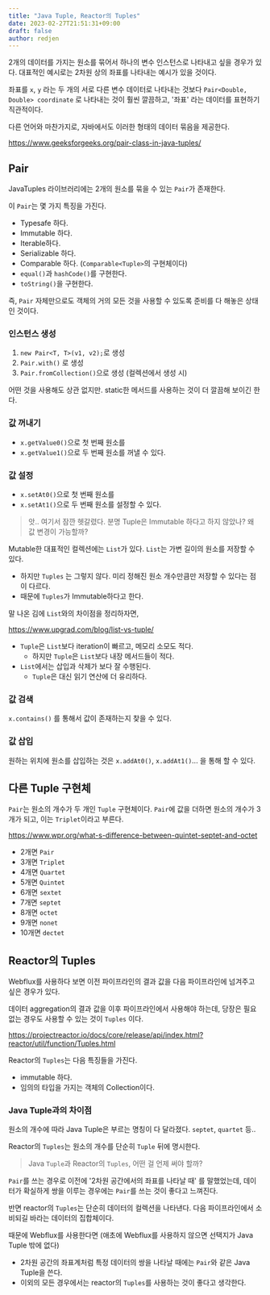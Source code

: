 ```yaml
---
title: "Java Tuple, Reactor의 Tuples"
date: 2023-02-27T21:51:31+09:00
draft: false
author: redjen
---
```


2개의 데이터를 가지는 원소를 묶어서 하나의 변수 인스턴스로 나타내고 싶을 경우가 있다.
대표적인 예시로는 2차원 상의 좌표를 나타내는 예시가 있을 것이다.

좌표를 `x`, `y` 라는 두 개의 서로 다른 변수 데이터로 나타내는 것보다
`Pair<Double, Double> coordinate` 로 나타내는 것이 훨씬 깔끔하고, '좌표' 라는 데이터를 표현하기 직관적이다.

다른 언어와 마찬가지로, 자바에서도 이러한 형태의 데이터 묶음을 제공한다.

https://www.geeksforgeeks.org/pair-class-in-java-tuples/

## Pair

JavaTuples 라이브러리에는 2개의 원소를 묶을 수 있는 `Pair`가 존재한다.

이 `Pair`는 몇 가지 특징을 가진다.
- Typesafe 하다.
- Immutable 하다.
- Iterable하다.
- Serializable 하다.
- Comparable 하다. (`Comparable<Tuple>`의 구현체이다)
- `equal()`과 `hashCode()`를 구현한다.
- `toString()`을 구현한다.

즉, `Pair` 자체만으로도 객체의 거의 모든 것을 사용할 수 있도록 준비를 다 해놓은 상태인 것이다.

### 인스턴스 생성

1. `new Pair<T, T>(v1, v2);`로 생성
2. `Pair.with()` 로 생성
3. `Pair.fromCollection()`으로 생성 (컬렉션에서 생성 시)

어떤 것을 사용해도 상관 없지만. static한 메서드를 사용하는 것이 더 깔끔해 보이긴 한다.

### 값 꺼내기

- `x.getValue0()`으로 첫 번째 원소를
- `x.getValue1()`으로 두 번째 원소를 꺼낼 수 있다.

### 값 설정

- `x.setAt0()`으로 첫 번째 원소를
- `x.setAt1()`으로 두 번째 원소를 설정할 수 있다.

> 앗.. 여기서 잠깐 헷갈렸다. 분명 Tuple은 Immutable 하다고 하지 않았나? 왜 값 변경이 가능할까?

Mutable한 대표적인 컬렉션에는 `List`가 있다. `List`는 가변 길이의 원소를 저장할 수 있다.
- 하지만 `Tuples` 는 그렇지 않다. 미리 정해진 원소 개수만큼만 저장할 수 있다는 점이 다르다.
- 때문에 `Tuples`가 Immutable하다고 한다.

말 나온 김에 `List`와의 차이점을 정리하자면,

https://www.upgrad.com/blog/list-vs-tuple/

- `Tuple`은 `List`보다 iteration이 빠르고, 메모리 소모도 적다.
	- 하지만 `Tuple`은 `List`보다 내장 메서드들이 적다.
- `List`에서는 삽입과 삭제가 보다 잘 수행된다.
	- `Tuple`은 대신 읽기 연산에 더 유리하다.

### 값 검색

`x.contains()` 를 통해서 값이 존재하는지 찾을 수 있다. 

### 값 삽입

원하는 위치에 원소를 삽입하는 것은 `x.addAt0()`, `x.addAt1()`... 을 통해 할 수 있다.

## 다른 Tuple 구현체

`Pair`는 원소의 개수가 두 개인 `Tuple` 구현체이다.
`Pair`에 값을 더하면 원소의 개수가 3개가 되고, 이는 `Triplet`이라고 부른다.

https://www.wpr.org/what-s-difference-between-quintet-septet-and-octet

- 2개면 `Pair`
- 3개면 `Triplet`
- 4개면 `Quartet`
- 5개면 `Quintet`
- 6개면 `sextet`
- 7개면 `septet`
- 8개면 `octet`
- 9개면 `nonet`
- 10개면 `dectet`

## Reactor의 Tuples

Webflux를 사용하다 보면 이전 파이프라인의 결과 값을 다음 파이프라인에 넘겨주고 싶은 경우가 있다.

데이터 aggregation의 결과 값을 이후 파이프라인에서 사용해야 하는데, 당장은 필요 없는 경우도 사용할 수 있는 것이 `Tuples` 이다.

https://projectreactor.io/docs/core/release/api/index.html?reactor/util/function/Tuples.html

Reactor의 `Tuples`는 다음 특징들을 가진다.
- immutable 하다.
- 임의의 타입을 가지는 객체의 Collection이다.

### Java Tuple과의 차이점

원소의 개수에 따라 Java Tuple은 부르는 명칭이 다 달라졌다. `septet`, `quartet` 등..

Reactor의 `Tuples`는 원소의 개수를 단순히 `Tuple` 뒤에 명시한다.

> Java `Tuple`과 Reactor의 `Tuples`, 어떤 걸 언제 써야 할까?

`Pair`를 쓰는 경우로 이전에 '2차원 공간에서의 좌표를 나타날 때' 를 말했었는데, 데이터가 확실하게 쌍을 이루는 경우에는 `Pair`를 쓰는 것이 좋다고 느껴진다. 

반면 reactor의 `Tuples`는 단순히 데이터의 컬렉션을 나타낸다. 다음 파이프라인에서 소비되길 바라는 데이터의 집합체이다. 

때문에 Webflux를 사용한다면 (애초에 Webflux를 사용하지 않으면 선택지가 Java Tuple 밖에 없다)
- 2차원 공간의 좌표계처럼 특정 데이터의 쌍을 나타날 때에는 `Pair`와 같은 Java Tuple을 쓴다.
- 이외의 모든 경우에서는 reactor의 `Tuples`를 사용하는 것이 좋다고 생각한다.